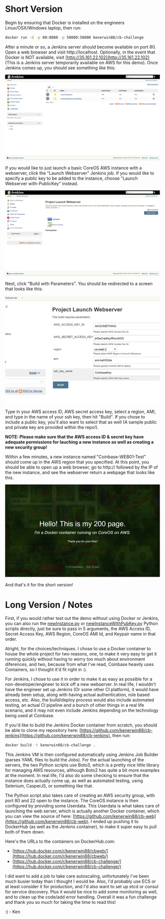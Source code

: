 # Short Version
Begin by ensuring that Docker is installed on the engineers Linux/OSX/Windows laptop, then run:
``` bash
docker run -d -p 80:8080 -p 50000:50000 kenerwin88/cb-challenge
```
After a minute or so, a Jenkins server should become available on port 80.  Open a web browser and visit http://localhost.  Optionally, in the event that Docker is NOT available, visit [http://35.161.22.102](http://35.161.22.102) (This is a Jenkins server temporarily available on AWS for this demo).  Once Jenkins comes up, you should see something like this:

![step 1](https://raw.githubusercontent.com/kenerwin88/cb-jenkins/master/images/1.png)

If you would like to just launch a basic CoreOS AWS instance with a webserver, click the "Launch Webserver" Jenkins job.  If you would like to specify a public key to be added to the instance, choose "Launch Webserver with-PublicKey" instead.

![step 2](https://raw.githubusercontent.com/kenerwin88/cb-jenkins/master/images/2.png)

Next, click "Build with Parameters".  You should be redirected to a screen that looks like this:

![step 3](https://raw.githubusercontent.com/kenerwin88/cb-jenkins/master/images/3.png)

Type in your AWS access ID, AWS secret access key, select a region, AMI, and type in the name of your ssh key, then hit "Build".  If you chose to include a public key, you'll also want to select that as well (A sample public and private key are provided within the repo!).

**NOTE: Please make sure that the AWS access ID & secret key have adequate permissions for lauching a new instance as well as creating a new security group!**

Within a few minutes, a new instance named "Coinbase-WEB01-Test" should come up in the AWS region that you specified.  At this point, you should be able to open up a web browser, go to http:// followed by the IP of the new instance, and see the webserver return a webpage that looks like this.

![step 4](https://raw.githubusercontent.com/kenerwin88/cb-jenkins/master/images/4.png)

And that's it for the short version!

# Long Version / Notes
First, if you would rather test out the demo without using Docker or Jenkins, you can also run the [newInstance.py](https://raw.githubusercontent.com/kenerwin88/cb-jenkins/master/scripts/newInstance.py) or [newInstanceWithPubKey.py](https://raw.githubusercontent.com/kenerwin88/cb-jenkins/master/scripts/newInstanceWithPubKey.py) Python scripts directly, just be sure to pass in 5 arguments, the AWS Access ID, Secret Access Key, AWS Region, CoreOS AMI Id, and Keypair name in that order.

Alright, for the choices/techniques.  I chose to use a Docker container to house the whole project for two reasons, one, to make it very easy to get it running quickly without having to worry too much about environment diferences, and two, because from what I've read, Coinbase heavily uses Containers, so I thought it'd fit right in :).

For Jenkins, I chose to use it in order to make it as easy as possible for a non-developer/engineer to kick off a new webserver.  In real life, I wouldn't have the engineer set up Jenkins (Or some other CI platform), it would have already been setup, along with having actual authentication, role based access, etc.  Also, the build/deploy process would also include automated testing, an actual CI pipeline and a bunch of other things in a real life scenario, and it may not even include Jenkins depending on the technology being used at Coinbase.

If you'd like to build the Jenkins Docker container from scratch, you should be able to clone my repository here: [https://github.com/kenerwin88/cb-jenkins](https://github.com/kenerwin88/cb-jenkins), then run:

``` bash
docker build -t kenerwin88/cb-challenge .
```
This Jenkins VM is then configured automatically using Jenkins Job Builder (parses YAML files to build the Jobs).  For the actual launching of the servers, the two Python scripts use Boto3, which is a pretty nice little library for managing AWS resources, although Boto2 has quite a bit more examples at the moment.  In real life, I'd also do some checking to ensure that the instance does actually come up, as well as automated testing, using Selenium, CasperJS, or something like that.

The Python script also takes care of creating an AWS security group, with port 80 and 22 open to the instance.  The CoreOS instance is then configured by providing some Userdata.  This Userdata is what takes care of launching the web server, which is actually another Docker container, which you can view the source of here: [https://github.com/kenerwin88/cb-web](https://github.com/kenerwin88/cb-web).  I ended up pushing it to DockerHub (as well as the Jenkins container), to make it super easy to pull both of them down.

Here's the URLs to the containers on DockerHub.com:
- [https://hub.docker.com/r/kenerwin88/cbweb/](https://hub.docker.com/r/kenerwin88/cbweb/)
- [https://hub.docker.com/r/kenerwin88/cb-challenge/](https://hub.docker.com/r/kenerwin88/cb-challenge/)

I did want to add a job to take care autoscaling, unfortunately I've been much busier today than I thought I would be.  Also, I'd probably use ECS or at least consider it for production, and I'd also want to set up etcd or consul for service discovery.  Plus it would be nice to add some monitoring as well, and to clean up the code/add error handling.  Overall it was a fun challenge and thank you so much for taking the time to read this!

:) - Ken
